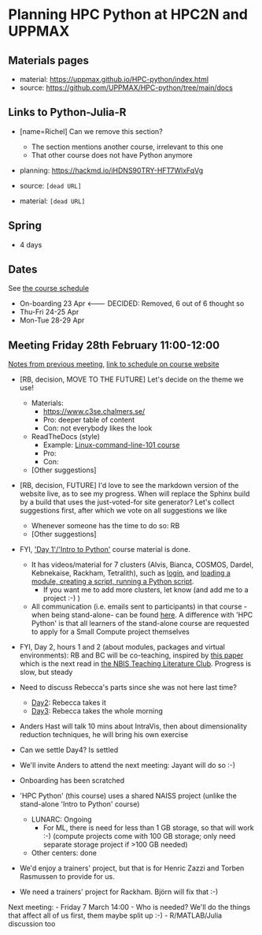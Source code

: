 # Planning HPC Python at HPC2N and UPPMAX

## Materials pages

- material: https://uppmax.github.io/HPC-python/index.html
- source: https://github.com/UPPMAX/HPC-python/tree/main/docs

## Links to Python-Julia-R

- [name=Richel] Can we remove this section?
    - The section mentions another course, irrelevant to this one
    - That other course does not have Python anymore

- planning: https://hackmd.io/iHDNS90TRY-HFT7WlxFqVg
- source: `[dead URL]`
- material: `[dead URL]`

## Spring

- 4 days

## Dates

See [the course schedule](https://github.com/UPPMAX/HPC-python/blob/main/docs/schedule.md)

- On-boarding 23 Apr <--- DECIDED: Removed, 6 out of 6 thought so
- Thu-Fri 24-25 Apr
- Mon-Tue 28-29 Apr

## Meeting Friday 28th February 11:00-12:00

[Notes from previous meeting](https://github.com/UPPMAX/HPC-python/blob/main/meeting_notes/20250214.md), [link to schedule on course website](https://uppmax.github.io/HPC-python/schedule.html)


- [RB, decision, MOVE TO THE FUTURE] Let's decide on the theme we use!
    - Materials:
        - https://www.c3se.chalmers.se/
        - Pro: deeper table of content
        - Con: not everybody likes the look
    - ReadTheDocs (style)
        - Example: [Linux-command-line-101 course](https://hpc2n.github.io/linux-command-line-101/)
        - Pro:
        - Con:
    - [Other suggestions]
- [RB, decision, FUTURE] I'd love to see the markdown version of the website live, as to see my progress. When will replace the Sphinx build by a build that uses the just-voted-for site generator? Let's collect suggestions first, after which we vote on all suggestions we like
    - Whenever someone has the time to do so: RB
    - [Other suggestions]
- FYI, ['Day 1'/'Intro to Python'](https://uppmax.github.io/uppmax_intro_python/) course material is done. 
    - It has videos/material for 7 clusters (Alvis, Bianca, COSMOS, Dardel, Kebnekaise, Rackham, Tetralith), such as [login](https://uppmax.github.io/uppmax_intro_python/faq/#how-can-i-login-to-an-hpc-cluster), and [loading a module, creating a script, running a Python script](https://uppmax.github.io/uppmax_intro_python/sessions/using_the_python_interpreter/). 
        - If you want me to add more clusters, let know (and add me to a project :-) )
    - All communication (i.e. emails sent to participants) in that course -when being stand-alone- can be found [here](https://uppmax.github.io/uppmax_intro_python/communication/20250304/). A difference with 'HPC Python' is that all learners of the stand-alone course are requested to apply for a Small Compute project themselves
- FYI, Day 2, hours 1 and 2 (about modules, packages and virtual environments): RB and BC will be co-teaching, inspired by [this paper](https://pmc.ncbi.nlm.nih.gov/articles/PMC10074276/) which is the next read in [the NBIS Teaching Literature Club](https://nbisweden.github.io/teaching_literature_club/). Progress is slow, but steady

- Need to discuss Rebecca's parts since she was not here last time?
    - [Day2](https://github.com/UPPMAX/HPC-python/blob/main/meeting_notes/20250214.md#day-2): Rebecca takes it
    - [Day3](https://github.com/UPPMAX/HPC-python/blob/main/meeting_notes/20250214.md#day-3): Rebecca takes the whole morning
- Anders Hast will talk 10 mins about IntraVis, then about dimensionality reduction techniques, he will bring his own exercise
- Can we settle Day4? Is settled
- We'll invite Anders to attend the next meeting: Jayant will do so :-)
- Onboarding has been scratched
- 'HPC Python' (this course) uses a shared NAISS project (unlike the stand-alone 'Intro to Python' course)
    - LUNARC: Ongoing
        - For ML, there is need for less than 1 GB storage, so that will work :-) (compute projects come with 100 GB storage; only need separate storage project if >100 GB needed)
    - Other centers: done
- We'd enjoy a trainers' project, but that is for Henric Zazzi and Torben Rasmussen to provide for us.
- We need a trainers' project for Rackham. Björn will fix that :-)

Next meeting:
    - Friday 7 March 14:00
        - Who is needed? We'll do the things that affect all of us first, them maybe split up :-)
        - R/MATLAB/Julia discussion too
